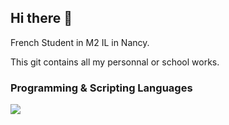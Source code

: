 ## Hi there 👋

French Student in M2 IL in Nancy.

This git contains all my personnal or school works.

<!-- Skills -->
<h3 align="left">Programming & Scripting Languages</h3>
<p align="left">
  <a href="https://skillicons.dev">
    <img src="https://skillicons.dev/icons?i=py,bash,powershell,c,cpp,c#,java,js,php,css,html" /> 
  </a> 
</p>



<!--
**HugoBien/HugoBien** is a ✨ _special_ ✨ repository because its `README.md` (this file) appears on your GitHub profile.

Here are some ideas to get you started:

- 🔭 I’m currently working on ...
- 🌱 I’m currently learning ...
- 👯 I’m looking to collaborate on ...
- 🤔 I’m looking for help with ...
- 💬 Ask me about ...
- 📫 How to reach me: ...
- 😄 Pronouns: ...
- ⚡ Fun fact: ...
-->

